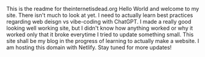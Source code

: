 This is the readme for theinternetisdead.org
Hello World and welcome to my site.
There isn't much to look at yet.
I need to actually learn best practices regarding web deisgn vs vibe-coding with ChatGPT.
I made a really good looking well working site, but I didn't know how anything worked or why it worked only that it broke everytime I tried to update something small.
This site shall be my blog in the progress of learning to actually make a website.
I am hosting this domain with Netlify.
Stay tuned for more updates!
